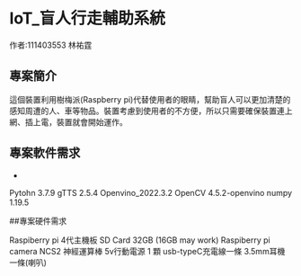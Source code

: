# IoT_盲人行走輔助系統
作者:111403553 林祐霆

## 專案簡介

這個裝置利用樹梅派(Raspberry pi)代替使用者的眼睛，幫助盲人可以更加清楚的感知周遭的人、車等物品。裝置考慮到使用者的不方便，所以只需要確保裝置連上網、插上電，裝置就會開始運作。

## 專案軟件需求
-
Pytohn 3.7.9
gTTS 2.5.4
Openvino_2022.3.2
OpenCV 4.5.2-openvino
numpy 1.19.5

##專案硬件需求

 Raspiberry pi 4代主機板
 SD Card 32GB (16GB may work)
 Raspiberry pi camera
 NCS2 神經運算棒
 5v行動電源 1 顆
 usb-typeC充電線一條
 3.5mm耳機一條(喇叭)
